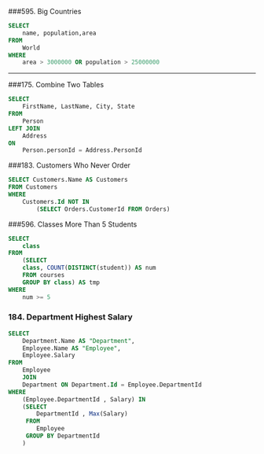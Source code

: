 ###595. Big Countries
```sql
SELECT 
	name, population,area 
FROM 
	World 
WHERE 
	area > 3000000 OR population > 25000000
```

----

###175. Combine Two Tables
```sql
SELECT
	FirstName, LastName, City, State
FROM
	Person
LEFT JOIN
	Address
ON
	Person.personId = Address.PersonId
```

###183. Customers Who Never Order
````sql
SELECT Customers.Name AS Customers
FROM Customers
WHERE 
    Customers.Id NOT IN 
        (SELECT Orders.CustomerId FROM Orders)
````

###596. Classes More Than 5 Students
````sql
SELECT 
    class
FROM 
    (SELECT 
    class, COUNT(DISTINCT(student)) AS num 
    FROM courses
    GROUP BY class) AS tmp
WHERE 
    num >= 5
````

### 184. Department Highest Salary

```sql
SELECT 
    Department.Name AS "Department",
    Employee.Name AS "Employee",
    Employee.Salary
FROM
    Employee
    JOIN
    Department ON Department.Id = Employee.DepartmentId
WHERE
    (Employee.DepartmentId , Salary) IN
    (SELECT 
        DepartmentId , Max(Salary)
     FROM 
        Employee
     GROUP BY DepartmentId
    )
```


